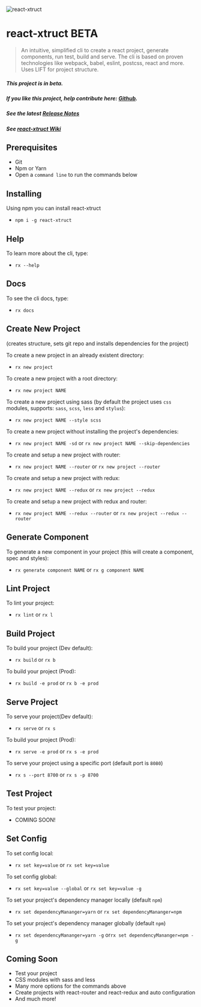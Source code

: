 ![react-xtruct](https://github.com/btinoco/react-xtruct/blob/master/images/react-xtruct-logo-small.png)

# react-xtruct BETA
> An intuitive, simplified cli to create a react project, generate components, run test, build and serve.  The cli is based on proven technologies like webpack, babel, eslint, postcss, react and more. Uses LIFT for project structure.
##### This project is in __beta__.

##### __If you like this project, help contribute here:  [Github](https://github.com/btinoco/react-xtruct)__.

##### See the latest [Release Notes](https://github.com/btinoco/react-xtruct/releases)

##### See [react-xtruct Wiki](https://github.com/btinoco/react-xtruct/wiki)

## Prerequisites
+ Git
+ Npm or Yarn
+ Open a `command line` to run the commands below

## Installing
Using npm you can install react-xtruct
+ `npm i -g react-xtruct`

## Help
To learn more about the cli, type:
+ `rx --help`

## Docs
To see the cli docs, type:
+ `rx docs`

## Create New Project
(creates structure, sets git repo and installs dependencies for the project)

To create a new project in an already existent directory:
+ `rx new project`

To create a new project with a root directory:
+ `rx new project NAME`

To create a new project using sass (by default the project uses `css` modules, supports: `sass`, `scss`, `less` and `stylus`):
+ `rx new project NAME --style scss`

To create a new project without installing the project's dependencies:
+ `rx new project NAME -sd` or `rx new project NAME --skip-dependencies`

To create and setup a new project with router:
+ `rx new project NAME --router` or `rx new project --router`

To create and setup a new project with redux:
+ `rx new project NAME --redux` or `rx new project --redux`

To create and setup a new project with redux and router:
+ `rx new project NAME --redux --router` or `rx new project --redux --router`

## Generate Component
To generate a new component in your project (this will create a component, spec and styles):
+ `rx generate component NAME` or `rx g component NAME`

## Lint Project
To lint your project:
+ `rx lint` or `rx l`

## Build Project
To build your project (Dev default):
+ `rx build` or `rx b`

To build your project (Prod):
+ `rx build -e prod` or `rx b -e prod`

## Serve Project
To serve your project(Dev default):
+ `rx serve` or `rx s`

To build your project (Prod):
+ `rx serve -e prod` or `rx s -e prod`

To serve your project using a specific port (default port is `8080`)
+ `rx s --port 8700` or `rx s -p 8700`

## Test Project
To test your project:
+ COMING SOON!

## Set Config
To set config local:
+ `rx set key=value` or `rx set key=value`

To set config global:
+ `rx set key=value --global` or `rx set key=value -g`

To set your project's dependency manager locally (default `npm`)
+ `rx set dependencyMananger=yarn` or `rx set dependencyMananger=npm`

To set your project's dependency manager globally (default `npm`)
+ `rx set dependencyMananger=yarn -g` or`rx set dependencyMananger=npm -g`

## Coming Soon
+ Test your project
+ CSS modules with sass and less
+ Many more options for the commands above
+ Create projects with react-router and react-redux and auto configuration
+ And much more!
